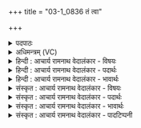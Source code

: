 +++
title = "03-1_0836 तं त्वा"

+++
<details><summary>पदपाठः</summary>

त꣢म्। त्वा꣣। नृम्णा꣡नि꣢। बि꣡भ्र꣢꣯तम्। स꣣ध꣡स्थे꣢षु। स꣣ध꣡। स्थे꣣षु। महः꣢। दि꣣वः꣢। चा꣡रु꣢꣯म्। सु꣣कृत्य꣡या꣢। सु꣣। कृत्य꣡या꣢। ई꣣महे। ८३६।
</details>

<details><summary>अधिमन्त्रम् (VC)</summary>

- पवमानः सोमः
- कविर्भार्गवः
- गायत्री
- षड्जः
</details>

<details><summary>हिन्दी : आचार्य रामनाथ वेदालंकार - विषयः</summary>

प्रथम मन्त्र में परमात्मा की कामना की गयी है।
</details>

<details><summary>हिन्दी : आचार्य रामनाथ वेदालंकार - पदार्थः</summary>

पदार्थान्वयभाषाः -  हे सोम अर्थात् जगत्स्रष्टा परमात्मन् ! (महः दिवः) महान् आकाश के (सधस्थेषु) सूर्य,ग्रह,नक्षत्र,चन्द्र आदि लोकों में,अथवा (महः दिवः) महान् प्रकाशमय जीवात्मा के (लोकेषु) मन,बुद्धि,प्राण,इन्द्रिय आदि लोकों में (नृम्णानि) धन और बल (बिभ्रतम्) स्थापित करनेवाले, (चारुम्) रमणीय (तं त्वा) उस सुप्रसिद्ध तुझको हम (सुकृत्यया) पुण्य कर्म से (ईमहे) प्राप्त करते हैं ॥१॥
</details>

<details><summary>हिन्दी : आचार्य रामनाथ वेदालंकार - भावार्थः</summary>

भावार्थभाषाः -  भूगोल,खगोल,और शरीर में सर्वत्र धन और बल को उत्पन्न करनेवाला परमेश्वर शुभ कर्मों से ही पाया जा सकता है,अशुभों से नहीं ॥१॥
</details>

<details><summary>संस्कृत : आचार्य रामनाथ वेदालंकार - विषयः</summary>

अथ परमात्मानं कामयते।
</details>

<details><summary>संस्कृत : आचार्य रामनाथ वेदालंकार - पदार्थः</summary>

पदार्थान्वयभाषाः -  हे सोम जगत्स्रष्टः परमात्मन् ! (महः दिवः) महतः आकाशस्य (सधस्थेषु) लोकेषु सूर्यग्रहनक्षत्रचन्द्रादिषु,यद्वा (महः दिवः) महतः प्रकाशमयस्य जीवात्मनः (लोकेषु) मनोबुद्धिप्राणेन्द्रियादिषु (नृम्णानि) धनानि बलानि च।[नृम्णमिति धननाम बलनाम च। निघं० २।६,२।१०। नृम्णं च बलं नॄन् नतम्। निरु० ११।७।५] (बिभ्रतम्) धारयन्तम् (चारुम्) रमणीयं (तं त्वा)तं सुप्रसिद्धं त्वां,वयम् (सुकृत्यया) पुण्यकर्मणा (ईमहे) प्राप्नुमः ॥१॥
</details>

<details><summary>संस्कृत : आचार्य रामनाथ वेदालंकार - भावार्थः</summary>

भावार्थभाषाः -  भूगोले खगोले देहे च सर्वत्र धनबलयोरुत्पादकः परमेश्वरः शुभैरेव कर्मभिः प्राप्तुं शक्यते,नाशुभैः ॥१॥
</details>

<details><summary>संस्कृत : आचार्य रामनाथ वेदालंकार - पादटिप्पनी</summary>

टिप्पणी:   १. ऋ० ९।४८।१।
</details>